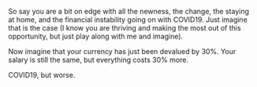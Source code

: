 So say you are a bit on edge with all the newness, the change, the staying at home, and the financial instability going on with COVID19. Just imagine that is the case (I know you are thriving and making the most out of this opportunity, but just play along with me and imagine).

Now imagine that your currency has just been devalued by 30%. Your salary is still the same, but everything costs 30% more.

COVID19, but worse. 
